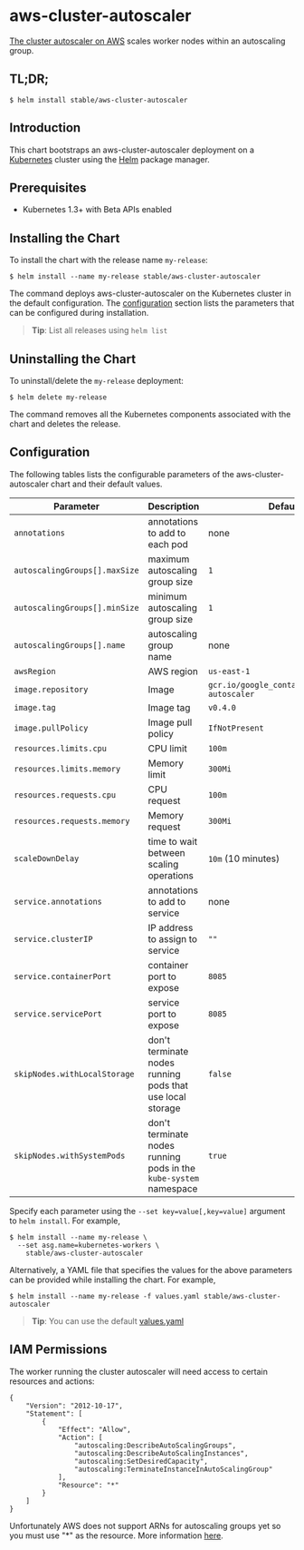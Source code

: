 # aws-cluster-autoscaler

[The cluster autoscaler on AWS](https://github.com/kubernetes/contrib/tree/master/cluster-autoscaler/cloudprovider/aws) scales worker nodes within an autoscaling group.

## TL;DR;

```console
$ helm install stable/aws-cluster-autoscaler
```

## Introduction

This chart bootstraps an aws-cluster-autoscaler deployment on a [Kubernetes](http://kubernetes.io) cluster using the [Helm](https://helm.sh) package manager.

## Prerequisites
  - Kubernetes 1.3+ with Beta APIs enabled

## Installing the Chart

To install the chart with the release name `my-release`:

```console
$ helm install --name my-release stable/aws-cluster-autoscaler
```

The command deploys aws-cluster-autoscaler on the Kubernetes cluster in the default configuration. The [configuration](#configuration) section lists the parameters that can be configured during installation.

> **Tip**: List all releases using `helm list`

## Uninstalling the Chart

To uninstall/delete the `my-release` deployment:

```console
$ helm delete my-release
```

The command removes all the Kubernetes components associated with the chart and deletes the release.

## Configuration

The following tables lists the configurable parameters of the aws-cluster-autoscaler chart and their default values.

Parameter | Description | Default
--- | --- | ---
`annotations` | annotations to add to each pod | none
`autoscalingGroups[].maxSize` | maximum autoscaling group size | `1`
`autoscalingGroups[].minSize` | minimum autoscaling group size | `1`
`autoscalingGroups[].name` | autoscaling group name | none
`awsRegion` | AWS region | `us-east-1`
`image.repository` | Image | `gcr.io/google_containers/cluster-autoscaler`
`image.tag` | Image tag | `v0.4.0`
`image.pullPolicy` | Image pull policy | `IfNotPresent`
`resources.limits.cpu` | CPU limit | `100m`
`resources.limits.memory` | Memory limit | `300Mi`
`resources.requests.cpu` | CPU request | `100m`
`resources.requests.memory` | Memory request | `300Mi`
`scaleDownDelay` | time to wait between scaling operations | `10m` (10 minutes)
`service.annotations` | annotations to add to service | none
`service.clusterIP` | IP address to assign to service | `""`
`service.containerPort` | container port to expose | `8085`
`service.servicePort` | service port to expose | `8085`
`skipNodes.withLocalStorage` | don't terminate nodes running pods that use local storage | `false`
`skipNodes.withSystemPods` | don't terminate nodes running pods in the `kube-system` namespace | `true`

Specify each parameter using the `--set key=value[,key=value]` argument to `helm install`. For example,

```console
$ helm install --name my-release \
  --set asg.name=kubernetes-workers \
    stable/aws-cluster-autoscaler
```

Alternatively, a YAML file that specifies the values for the above parameters can be provided while installing the chart. For example,

```console
$ helm install --name my-release -f values.yaml stable/aws-cluster-autoscaler
```

> **Tip**: You can use the default [values.yaml](values.yaml)

## IAM Permissions
The worker running the cluster autoscaler will need access to certain resources and actions:
```
{
    "Version": "2012-10-17",
    "Statement": [
        {
            "Effect": "Allow",
            "Action": [
                "autoscaling:DescribeAutoScalingGroups",
                "autoscaling:DescribeAutoScalingInstances",
                "autoscaling:SetDesiredCapacity",
                "autoscaling:TerminateInstanceInAutoScalingGroup"
            ],
            "Resource": "*"
        }
    ]
}
```
Unfortunately AWS does not support ARNs for autoscaling groups yet so you must use "*" as the resource. More information [here](http://docs.aws.amazon.com/autoscaling/latest/userguide/IAM.html#UsingWithAutoScaling_Actions).
